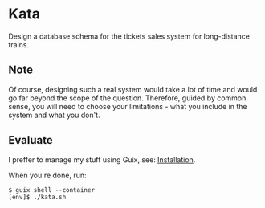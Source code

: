 # Kata

Design a database schema for the tickets sales system for long-distance trains.

## Note

Of course, designing such a real system would take a lot of time and would go far beyond the scope of the question. Therefore, guided by common sense, you will need to choose your limitations - what you include in the system and what you don't.

## Evaluate

I preffer to manage my stuff using Guix, see: [Installation](https://guix.gnu.org/manual/en/html_node/Installation.html#Installation).

When you're done, run:

```console
$ guix shell --container
[env]$ ./kata.sh
```
